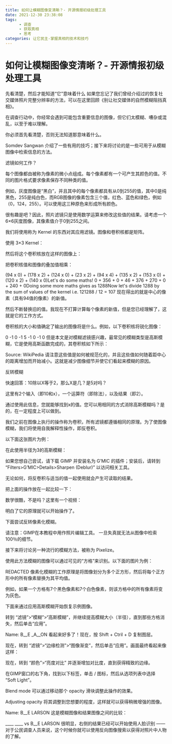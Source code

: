 ```yaml
---
title: 如何让模糊图像变清晰？- 开源情报初级处理工具
date: 2021-12-30 23:38:08
tags:
      - 调查
      - 获取真相
      - 思考
categories: 让它民主-掌握真相的技术和技巧
---
```

# 如何让模糊图像变清晰？- 开源情报初级处理工具 #
 
先看清楚，然后才能知道“它”意味着什么
如果您忘记了我们曾经介绍过的恢复社交媒体照片完整分辨率的方法，可以在这里回顾《别让社交媒体的自然模糊阻挡真相》。

在调查行动中，你经常会遇到可能包含重要信息的图像，但它们太模糊、嘈杂或混乱，以至于难以理解。

你必须首先看清楚，否则无法知道那意味着什么。

Somdev Sangwan 介绍了一些有用的技巧；接下来将讨论的是一些可用于从模糊图像中检索信息的方法。

滤镜如何工作？

每个图像都由被称为像素的微小点组成。每个像素都有一个可产生其颜色的值。不同的图片格式要求像素保存不同种类的值。

例如，灰度图像是“黑白”，并且其中的每个像素都具有从0到255的值，其中0是纯黑色，255是纯白色，而RGB图像的像素包含三个值，红色、蓝色和绿色，例如（0，124，255）。可以使用这三种原色来形成所有颜色。

很有趣是吧？因此，照片滤镜只是使用数学运算来修改这些值的结果。请考虑一个6×6灰度图像，其像素值介于0到255之间。

我们将使用称为 Kernel 的东西对其应用滤镜。图像和卷积核都是矩阵。

使用 3×3 Kernel：

然后将这个卷积核放在这样的图像上：

把卷积核值和图像的叠加值相乘：

(94 x 0) + (178 x 2) + (124 x 0) + (23 x 2) + (94 x 4) + (135 x 2) + (153 x 0) + (120 x 2) + (140 x 0)Let's do some maths!
0 + 356 + 0 + 46 + 376 + 270 + 0 + 240 + 0Doing some more maths gives as 1288Now let's divide 1288 by the sum of values of the kernel i.e. 121288 / 12 = 107
现在得出的就是中心的像素（具有94值的像素）的新值。

然后不断替换旧的值。我现在不打算计算每个像素的新值，但是您已经理解了，这就是它的工作方式。

卷积核的大小和值确定了输出的图像将是什么。例如，以下卷积核将锐化图像：

0 -1 0
-1 5 -1
 0 -1 0
但是本文是对模糊滤镜感兴趣，最常见的模糊类型是高斯模糊，它是使用高斯函数完成的，其卷积核如下所示：

Source: WikiPedia
请注意这些值是如何被规范化的，并且这些值如何随着距中心的距离增加而开始减小。这就是减少图像细节并使它们看起来模糊的原因。

反转模糊

快速回答：10除以X等于2，那么X是几？是5对吗？

这里有2个输入（即10和x），一个运算符（即除法），以及结果（即2）。

通过使用此信息，您就能够找到x的值。您可以用相同的方式消除高斯模糊吗？是的，在一定程度上可以做到。

我们之前在图像上执行的操作称为卷积，所有滤镜都遵循相同的原理。为了使图像模糊，我们将使用自我解释性操作，即反卷积。

以下面这张图片为例：

在此使用半径为3的高斯模糊：

如果您想自己尝试，请下载 GIMP 并安装名为 G’MIC 的插件；安装后，请转到 “Filters>G’MIC>Details>Sharpen (Deblur)” 以访问相关工具。

无论如何，将反卷积与适当的值一起使用就会产生可读取的结果。

把上面的操作放在一起比较一下：

数学很酷，不是吗？这里有一个视频：



明白了它的原理就可以开始操作了。

下面尝试反转像素化模糊。

请注意：GIMP在本教程中用作照片编辑工具。 一旦失真就无法从图像中检索100％的细节。

接下来将讨论另一种流行的模糊方法，被称为 Pixelize。

使用此方法模糊的图像可以通过可见的“方格”来识别。以下面的图片为例：

REDACTED
像素化模糊的工作原理是将图像划分为多个正方形，然后将每个正方形中的所有像素替换为其平均值。

例如，如果一个方格有7个黑色像素和7个白色像素，则该方格中的所有像素将变为灰色。

下面来通过应用高斯模糊开始恢复示例图像。

转到 “滤镜”>“模糊”>“高斯模糊”，并继续提高模糊大小（半径），直到那些方格消失，然后单击“应用”。

Name: B__E _A__ON
看起来好多了！现在，按 Shift + Ctril + D 复制图层。

现在，转到 “滤镜”>“边缘检测”>“图像渐变”，然后单击“应用”。画面最终看起来像这样：

现在，转到 “颜色”>“亮度对比” 并逐渐增加对比度，直到获得精致的边缘。

在GIMP窗口的右下角，找到以下标签，单击 \/ 图标，然后从选项列表中选择 “Soft Light”。

Blend mode
可以通过移动那个 opacity 滑块调整此操作的效果。

Adjusting opacity
将其调整到您想要的程度，这样就可以获得稍微增强的图像。

Name: B__E LARSON
这是模糊图像和结果图像之间的比较：

____ ____ vs B__E LARSON
很明显，右侧的结果已经可以开始使用人脸识别 —— 对于公民调查人员来说，这个时候你就可以使用反向图像搜索以获得对照片中人物的了解。